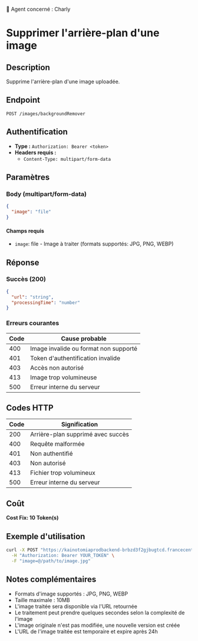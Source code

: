 🧠 Agent concerné : Charly
# Supprimer l'arrière-plan d'une image

## Description
Supprime l'arrière-plan d'une image uploadée.

## Endpoint
```
POST /images/backgroundRemover
```

## Authentification
- **Type :** `Authorization: Bearer <token>`
- **Headers requis :**
  - `Content-Type: multipart/form-data`

## Paramètres

### Body (multipart/form-data)
```json
{
  "image": "file"
}
```

#### Champs requis
- `image`: file - Image à traiter (formats supportés: JPG, PNG, WEBP)

## Réponse

### Succès (200)
```json
{
  "url": "string",
  "processingTime": "number"
}
```

### Erreurs courantes

| Code | Cause probable |
|------|----------------|
| 400 | Image invalide ou format non supporté |
| 401 | Token d'authentification invalide |
| 403 | Accès non autorisé |
| 413 | Image trop volumineuse |
| 500 | Erreur interne du serveur |

## Codes HTTP

| Code | Signification |
|------|---------------|
| 200 | Arrière-plan supprimé avec succès |
| 400 | Requête malformée |
| 401 | Non authentifié |
| 403 | Non autorisé |
| 413 | Fichier trop volumineux |
| 500 | Erreur interne du serveur |

## Coût
**Cost Fix: 10 Token(s)**

## Exemple d'utilisation

```bash
curl -X POST "https://kainotomiaprodbackend-brbzd3f2gjbugtcd.francecentral-01.azurewebsites.net/images/backgroundRemover" \
  -H "Authorization: Bearer YOUR_TOKEN" \
  -F "image=@/path/to/image.jpg"
```

## Notes complémentaires
- Formats d'image supportés : JPG, PNG, WEBP
- Taille maximale : 10MB
- L'image traitée sera disponible via l'URL retournée
- Le traitement peut prendre quelques secondes selon la complexité de l'image
- L'image originale n'est pas modifiée, une nouvelle version est créée
- L'URL de l'image traitée est temporaire et expire après 24h 